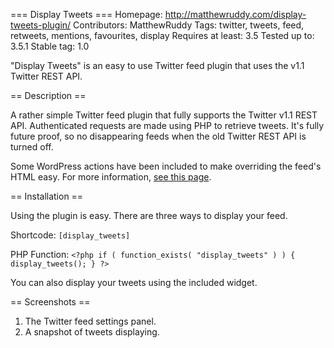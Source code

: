 === Display Tweets  ===
Homepage: http://matthewruddy.com/display-tweets-plugin/
Contributors: MatthewRuddy
Tags: twitter, tweets, feed, retweets, mentions, favourites, display
Requires at least: 3.5
Tested up to: 3.5.1
Stable tag: 1.0

"Display Tweets" is an easy to use Twitter feed plugin that uses the v1.1 Twitter REST API.

== Description ==

A rather simple Twitter feed plugin that fully supports the Twitter v1.1 REST API. Authenticated requests are made using PHP to retrieve tweets. It's fully future proof, so no disappearing feeds when the old Twitter REST API is turned off.

Some WordPress actions have been included to make overriding the feed's HTML easy. For more information, <a href="">see this page</a>.

== Installation ==

Using the plugin is easy. There are three ways to display your feed.

Shortcode:
`[display_tweets]`

PHP Function:
`<?php if ( function_exists( "display_tweets" ) ) { display_tweets(); } ?>`

You can also display your tweets using the included widget.

== Screenshots ==

1. The Twitter feed settings panel.
2. A snapshot of tweets displaying.